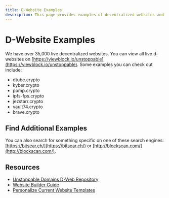 ```yaml
---
title: D-Website Examples
description: This page provides examples of decentralized websites and options for locating other d-websites through specialized IPFS search engines.
---
```


# D-Website Examples

We have over 35,000 live decentralized websites. You can view all live d-websites on [https://viewblock.io/unstoppable](https://viewblock.io/unstoppable). Some examples you can check out include:

* dtube.crypto
* kyber.crypto
* pomp.crypto
* ipfs-fps.crypto
* jezstarr.crypto
* vault74.crypto
* brave.crypto

## Find Additional Examples

You can also search for something specific on one of these search engines: [https://bitsear.ch/](https://bitsear.ch/) or [http://blockscan.com/](http://blockscan.com/).

## Resources

* [Unstoppable Domains D-Web Repository](https://github.com/unstoppabledomains/decentralized-websites)
* [Website Builder Guide](https://community.unstoppabledomains.com/t/website-builder-guide/446)
* [Personalize Current Website Templates](https://community.unstoppabledomains.com/t/how-to-personalize-the-current-website-templates/1391)
